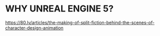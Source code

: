 # WHY UNREAL ENGINE 5?
https://80.lv/articles/the-making-of-split-fiction-behind-the-scenes-of-character-design-animation